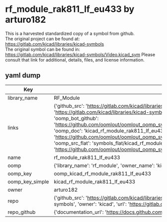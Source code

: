 # rf_module_rak811_lf_eu433 by arturo182  
This is a harvested standardized copy of a symbol from github.  
The original project can be found at:  
https://gitlab.com/kicad/libraries/kicad-symbols  
The original symbol can be found in:
https://gitlab.com/kicad/libraries/kicad-symbols/Video.kicad_sym
Please consult that link for additional, details, files, and license information.  
## yaml dump  
| Key | Value |  
| --- | --- |  
| library_name | RF_Module |  
| links | {'github_src': 'https://gitlab.com/kicad/libraries/kicad-symbols/Video.kicad_sym', 'github_src_repo': 'https://gitlab.com/kicad/libraries/kicad-symbols', 'oomp_bot': 'kicad_rf_module_rak811_lf_eu433/working', 'oomp_bot_github': 'https://github.com/oomlout/oomlout_oomp_symbol_bot/tree/main/kicad_rf_module_rak811_lf_eu433/working', 'oomp_doc': 'kicad_rf_module_rak811_lf_eu433/working', 'oomp_doc_github': 'https://github.com/oomlout/oomlout_oomp_symbol_doc/tree/main/kicad_rf_module_rak811_lf_eu433/working', 'oomp_src_flat': 'symbols_flat/kicad_rf_module_rak811_lf_eu433/working', 'oomp_src_flat_github': 'https://github.com/oomlout/oomlout_oomp_symbol_src/tree/main/kicad_rf_module_rak811_lf_eu433/working'} |  
| name | rf_module_rak811_lf_eu433 |  
| oomp | {'library_name': 'rf_module', 'owner_name': 'kicad', 'symbol_name': 'rf_module_rak811_lf_eu433'} |  
| oomp_key | oomp_kicad_rf_module_rak811_lf_eu433 |  
| oomp_key_simple | kicad_rf_module_rak811_lf_eu433 |  
| owner | arturo182 |  
| repo | {'github_src': 'https://gitlab.com/kicad/libraries/kicad-symbols/Video.kicad_sym', 'name': 'libraries/kicad-symbols', 'owner': 'kicad', 'url': 'https://gitlab.com/kicad/libraries/kicad-symbols'} |  
| repo_github | {'documentation_url': 'https://docs.github.com/rest/repos/repos#get-a-repository', 'message': 'Not Found'} |  

